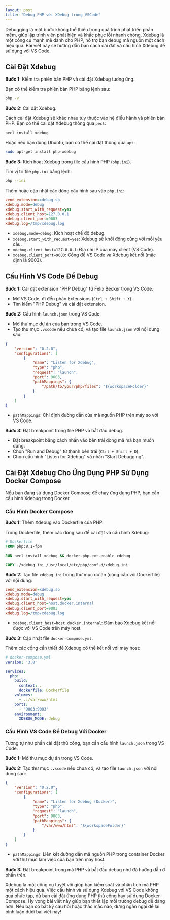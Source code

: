 ```yaml
---
layout: post
title: "Debug PHP với XDebug trong VSCode"
---
```


Debugging là một bước không thể thiếu trong quá trình phát triển phần mềm, giúp lập trình viên phát hiện và khắc phục lỗi nhanh chóng. Xdebug là một công cụ mạnh mẽ dành cho PHP, hỗ trợ bạn debug mã nguồn một cách hiệu quả. Bài viết này sẽ hướng dẫn bạn cách cài đặt và cấu hình Xdebug để sử dụng với VS Code.

## Cài Đặt Xdebug

**Bước 1:** Kiểm tra phiên bản PHP và cài đặt Xdebug tương ứng.

Bạn có thể kiểm tra phiên bản PHP bằng lệnh sau:

~~~bash
php -v
~~~

**Bước 2:** Cài đặt Xdebug.

Cách cài đặt Xdebug sẽ khác nhau tùy thuộc vào hệ điều hành và phiên bản PHP. Bạn có thể cài đặt Xdebug thông qua `pecl`:

~~~bash
pecl install xdebug
~~~

Hoặc nếu bạn dùng Ubuntu, bạn có thể cài đặt thông qua `apt`:

~~~bash
sudo apt-get install php-xdebug
~~~

**Bước 3:** Kích hoạt Xdebug trong file cấu hình PHP (`php.ini`).

Tìm vị trí file `php.ini` bằng lệnh:

~~~bash
php --ini
~~~

Thêm hoặc cập nhật các dòng cấu hình sau vào `php.ini`:

~~~ini
zend_extension=xdebug.so
xdebug.mode=debug
xdebug.start_with_request=yes
xdebug.client_host=127.0.0.1
xdebug.client_port=9003
xdebug.log=/tmp/xdebug.log
~~~

- `xdebug.mode=debug`: Kích hoạt chế độ debug.
- `xdebug.start_with_request=yes`: Xdebug sẽ khởi động cùng với mỗi yêu cầu.
- `xdebug.client_host=127.0.0.1`: Địa chỉ IP của máy client (VS Code).
- `xdebug.client_port=9003`: Cổng để VS Code và Xdebug kết nối (mặc định là 9003).

## Cấu Hình VS Code Để Debug

**Bước 1:** Cài đặt extension "PHP Debug" từ Felix Becker trong VS Code.

- Mở VS Code, đi đến phần Extensions (`Ctrl + Shift + X`).
- Tìm kiếm "PHP Debug" và cài đặt extension.

**Bước 2:** Cấu hình `launch.json` trong VS Code.

- Mở thư mục dự án của bạn trong VS Code.
- Tạo thư mục `.vscode` nếu chưa có, và tạo file `launch.json` với nội dung sau:

~~~json
{
    "version": "0.2.0",
    "configurations": [
        {
            "name": "Listen for Xdebug",
            "type": "php",
            "request": "launch",
            "port": 9003,
            "pathMappings": {
                "/path/to/your/php/files": "${workspaceFolder}"
            }
        }
    ]
}
~~~

- `pathMappings`: Chỉ định đường dẫn của mã nguồn PHP trên máy so với VS Code.

**Bước 3:** Đặt breakpoint trong file PHP và bắt đầu debug.

- Đặt breakpoint bằng cách nhấn vào bên trái dòng mã mà bạn muốn dừng.
- Chọn "Run and Debug" từ thanh bên trái (`Ctrl + Shift + D`).
- Chọn cấu hình "Listen for Xdebug" và nhấn "Start Debugging".

## Cài Đặt Xdebug Cho Ứng Dụng PHP Sử Dụng Docker Compose

Nếu bạn đang sử dụng Docker Compose để chạy ứng dụng PHP, bạn cần cấu hình Xdebug trong Docker.

### Cấu Hình Docker Compose

**Bước 1:** Thêm Xdebug vào Dockerfile của PHP.

Trong Dockerfile, thêm các dòng sau để cài đặt và cấu hình Xdebug:

~~~dockerfile
# Dockerfile
FROM php:8.1-fpm

RUN pecl install xdebug && docker-php-ext-enable xdebug

COPY ./xdebug.ini /usr/local/etc/php/conf.d/xdebug.ini
~~~

**Bước 2:** Tạo file `xdebug.ini` trong thư mục dự án (cùng cấp với Dockerfile) với nội dung:

~~~ini
zend_extension=xdebug.so
xdebug.mode=debug
xdebug.start_with_request=yes
xdebug.client_host=host.docker.internal
xdebug.client_port=9003
xdebug.log=/tmp/xdebug.log
~~~

- `xdebug.client_host=host.docker.internal`: Đảm bảo Xdebug kết nối được với VS Code trên máy host.

**Bước 3:** Cập nhật file `docker-compose.yml`.

Thêm các cổng cần thiết để Xdebug có thể kết nối với máy host:

~~~yaml
# docker-compose.yml
version: '3.8'

services:
  php:
    build:
      context: .
      dockerfile: Dockerfile
    volumes:
      - .:/var/www/html
    ports:
      - "9003:9003"
    environment:
      XDEBUG_MODE: debug
~~~

### Cấu Hình VS Code Để Debug Với Docker

Tương tự như phần cài đặt thủ công, bạn cần cấu hình `launch.json` trong VS Code:

**Bước 1:** Mở thư mục dự án trong VS Code.

**Bước 2:** Tạo thư mục `.vscode` nếu chưa có, và tạo file `launch.json` với nội dung sau:

~~~json
{
    "version": "0.2.0",
    "configurations": [
        {
            "name": "Listen for Xdebug (Docker)",
            "type": "php",
            "request": "launch",
            "port": 9003,
            "pathMappings": {
                "/var/www/html": "${workspaceFolder}"
            }
        }
    ]
}
~~~

- `pathMappings`: Liên kết đường dẫn mã nguồn PHP trong container Docker với thư mục làm việc của bạn trên máy host.

**Bước 3:** Đặt breakpoint trong mã PHP và bắt đầu debug như đã hướng dẫn ở phần trên.

Xdebug là một công cụ tuyệt vời giúp bạn kiểm soát và phân tích mã PHP một cách hiệu quả. Việc cấu hình và sử dụng Xdebug với VS Code không quá phức tạp, dù bạn cài đặt ứng dụng PHP thủ công hay sử dụng Docker Compose. Hy vọng bài viết này giúp bạn thiết lập môi trường debug dễ dàng hơn. Nếu bạn có bất kỳ câu hỏi hoặc thắc mắc nào, đừng ngần ngại để lại bình luận dưới bài viết này!
